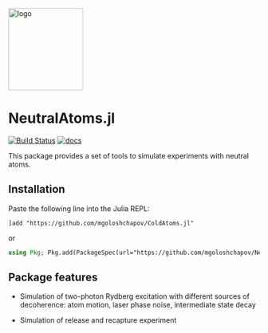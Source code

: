 <img src="https://github.com/mgoloshchapov/NeutralAtoms.jl/blob/main/docs/src/assets/logo.png" alt="logo" width="150" height="165">

# NeutralAtoms.jl

[![Build Status](https://github.com/mgoloshchapov/NeutralAtoms.jl/actions/workflows/CI.yml/badge.svg?branch=main)](https://github.com/mgoloshchapov/NeutralAtoms.jl/actions/workflows/CI.yml?query=branch%3Amain)
[![docs](https://img.shields.io/badge/docs-latest-blue.svg)](https://mgoloshchapov.github.io/NeutralAtoms.jl/dev/)


This package provides a set of tools to simulate experiments with neutral atoms. 

## Installation

Paste the following line into the Julia REPL:
```
]add "https://github.com/mgoloshchapov/ColdAtoms.jl"
```
or
```julia
using Pkg; Pkg.add(PackageSpec(url="https://github.com/mgoloshchapov/NeutralAtoms.jl"))
```


## Package features
- Simulation of two-photon Rydberg excitation with different sources of decoherence: atom motion, laser phase noise, intermediate state decay

- Simulation of release and recapture experiment
